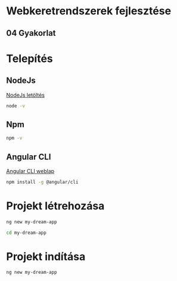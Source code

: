# Webkeretrendszerek fejlesztése

## 04 Gyakorlat

# Telepítés

## NodeJs

<a href="https://nodejs.org" target="_blank">NodeJs letöltés</a>

```bash
node -v
```

## Npm

```bash
npm -v
```

## Angular CLI

<a href="https://cli.angular.io/" target="_blank">Angular CLI weblap</a>

```bash
npm install -g @angular/cli
```

# Projekt létrehozása

```bash
ng new my-dream-app
```

```bash
cd my-dream-app
```

# Projekt indítása

```bash
ng new my-dream-app
```
